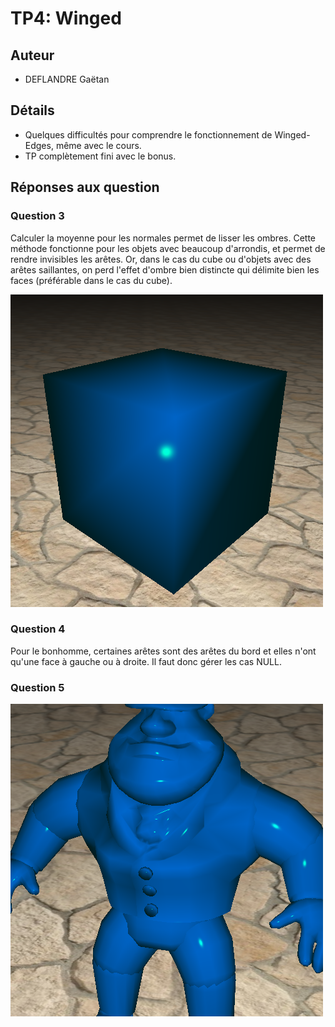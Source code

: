 TP4: Winged
===========


## Auteur

 - DEFLANDRE Gaëtan
 

## Détails

 - Quelques difficultés pour comprendre le fonctionnement de
   Winged-Edges, même avec le cours.
 - TP complètement fini avec le bonus.


## Réponses aux question

### Question 3

Calculer la moyenne pour les normales permet de lisser les ombres.
Cette méthode fonctionne pour les objets avec beaucoup d'arrondis, et
permet de rendre invisibles les arêtes. Or, dans le cas du cube ou
d'objets avec des arêtes saillantes, on perd l'effet d'ombre bien
distincte qui délimite bien les faces (préférable dans le cas du
cube).

![Moyenne des normales sur le cube](media/snapshot/capture_0005.png)

### Question 4

Pour le bonhomme, certaines arêtes sont des arêtes du bord et elles
n'ont qu'une face à gauche ou à droite. Il faut donc gérer les cas
NULL.

### Question 5

![Bonhomme fill](media/snapshot/capture_0008.png)
